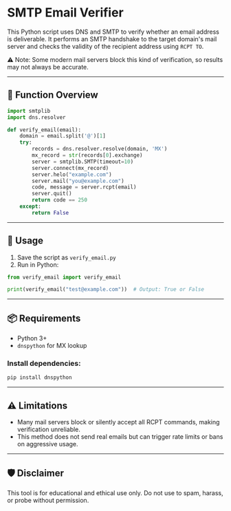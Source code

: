 # SMTP Email Verifier

This Python script uses DNS and SMTP to verify whether an email address is deliverable. It performs an SMTP handshake to the target domain's mail server and checks the validity of the recipient address using `RCPT TO`.

⚠️ Note: Some modern mail servers block this kind of verification, so results may not always be accurate.

---

## 🧠 Function Overview

```python
import smtplib
import dns.resolver

def verify_email(email):
    domain = email.split('@')[1]
    try:
        records = dns.resolver.resolve(domain, 'MX')
        mx_record = str(records[0].exchange)
        server = smtplib.SMTP(timeout=10)
        server.connect(mx_record)
        server.helo("example.com")
        server.mail("you@example.com")
        code, message = server.rcpt(email)
        server.quit()
        return code == 250
    except:
        return False
```

---

## 🚀 Usage

1. Save the script as `verify_email.py`
2. Run in Python:
```python
from verify_email import verify_email

print(verify_email("test@example.com"))  # Output: True or False
```

---

## 📦 Requirements

- Python 3+
- `dnspython` for MX lookup

### Install dependencies:
```bash
pip install dnspython
```

---

## ⚠️ Limitations

- Many mail servers block or silently accept all RCPT commands, making verification unreliable.
- This method does not send real emails but can trigger rate limits or bans on aggressive usage.

---

## 🛡️ Disclaimer

This tool is for educational and ethical use only. Do not use to spam, harass, or probe without permission.
